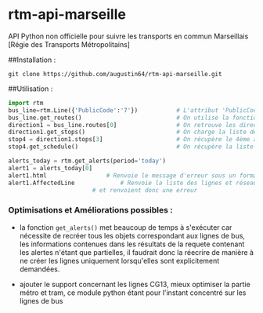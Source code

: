 # rtm-api-marseille
API Python non officielle pour suivre les transports en commun Marseillais [Régie des Transports Métropolitains]

##Installation :
```
git clone https://github.com/augustin64/rtm-api-marseille.git
```

##Utilisation :
```py
import rtm
bus_line=rtm.Line({'PublicCode':'7'})           # L'attribut 'PublicCode' correspond à l'identifiant public (nom commun) de la ligne
bus_line.get_routes()                           # On utilise la fonction get_routes() de la classe Line() pour mettre à jour les directions
direction1 = bus_line.routes[0]                 # On retrouve les directions dans la liste routes d'un élément de la classe Line()
direction1.get_stops()                          # On charge la liste des arrêts de bus correspondant à cette direction
stop4 = direction1.stops[3]                     # On récupère le 4ème arrêt de la ligne
stop4.get_schedule()                            # On récupère la liste des prochains bus passant à cet arrêt

alerts_today = rtm.get_alerts(period='today')
alert1 = alerts_today[0]
alert1.html					# Renvoie le message d'erreur sous un format html
alert1.AffectedLine				# Renvoie la liste des lignes et réseaux affectés, certains n'ont pas encore été implémentés
						# et renvoient donc une erreur
```

### Optimisations et Améliorations possibles :
* la fonction `get_alerts()` met beaucoup de temps à s'exécuter car nécessite de recréer tous les objets correspondant aux lignes de bus, les informations contenues dans les résultats de la requete contenant les alertes n'étant que partielles, il faudrait donc la réecrire de manière à ne créer les lignes uniquement lorsqu'elles sont explicitement demandées.

* ajouter le support concernant les lignes CG13, mieux optimiser la partie métro et tram, ce module python étant pour l'instant concentré sur les lignes de bus
